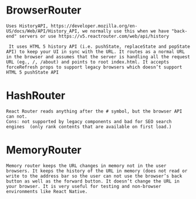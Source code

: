 # BrowserRouter

    Uses HistoryAPI, https://developer.mozilla.org/en-US/docs/Web/API/History_API, we normally use this when we have "back-end" servers or use https://v5.reactrouter.com/web/api/history

     It uses HTML 5 history API (i.e. pushState, replaceState and popState API) to keep your UI in sync with the URL. It routes as a normal URL in the browser and assumes that the server is handling all the request URL (eg., /, /about) and points to root index.html. It accepts forceRefresh props to support legacy browsers which doesn’t support HTML 5 pushState API

# HashRouter

    React Router reads anything after the # symbol, but the browser API can not.
    Cons: not supported by legacy components and bad for SEO search engines  (only rank contents that are available on first load.)

# MemoryRouter

    Memory router keeps the URL changes in memory not in the user browsers. It keeps the history of the URL in memory (does not read or write to the address bar so the user can not use the browser’s back button as well as the forward button. It doesn’t change the URL in your browser. It is very useful for testing and non-browser environments like React Native.
